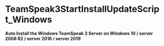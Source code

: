 # TeamSpeak3StartInstallUpdateScript_Windows
**Auto Install the Windows TeamSpeak 3 Server on Windows 10 / server 2008 R2 / server 2016 / server 2019**
